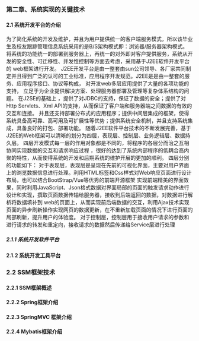 ### 第二章、系统实现的关键技术
 #### 2.1 系统开发平台的介绍
 为了简化系统的开发及维护，并且为用户提供统一的客户端服务模式，所以该毕业生及校友跟踪管理信息系统采用的是B/S架构模式即：浏览器/服务器架构模式。
 将系统的功能统一的部署到服务器上，再统一的对外即对客户提供服务，系统从开发的安全性、可迁移性、并发性控制等方面去考虑，采用基于J2EE软件开发平台的
 web框架进行开发。
 J2EE开发平台是由一整套由sun公司领导、各厂家共同制定并且得到广泛的认可的工业标准，应用程序开发规范。J2EE是是由一整套的服务、应用程序接口、协议等构成，
 对开发web多层应用提供了大量的各项功能的支持， 立足于为企业提供解决方案、处理服务器部署及管理等复杂体系结构的问题。
 在J2SE的基础上 ，提供了对JDBC的支持，保证了数据的安全；提供了对Http Servlets、Xml API的支持，从而保证了客户端和服务器端之间数据的有效的交互和连接。
 并且还支持部署分布式的应用程序；提供中间层集成的框架，使得系统具备高可靠、高可用及可扩展性等优势；提供系统安全机制，并且支持系统集成，具备良好的打包、部署功能。
 随着J2EE软件平台技术的不断发展完善，基于J2EE的Web框架可以清晰的划分为四层，表现层、控制层、业务逻辑层、数据持久层。
 四层开发模式每一层的作用对象都是不同的，将程序的各层分而治之互相协同实现数据的交互和请求响应过程
，很好的达到了系统内部程序的低耦合高内聚的特性，从而使得系统的开发和后期系统的维护开展的更加的顺利。
四层分别的功能如下：
对于表现层，表现层是呈现在先前的可视化界面，主要对用户界面上的浏览数据信息进行处理。利用HTML标签和Css样式对Web响应页面进行设计布局，也可以结合BootStrap/Vue等优秀的前端开源框架
实现前端精美的界面效果，同时利用JavaScript、Json格式数据对界面局部的页面的触发请求动作进行设计和实现，撰取页面数据传输给服务器，接收到后端返回的数据，对数据进行解析将数据填补到
web的页面上，从而实现前后端数据的交互，利用Ajax技术实现页面的异步刷新操作实现网页的数据更新，在不重新加载页面的情况下进行页面的局部刷新，提升用户的体验度。
对于控制层，控制层用于接收用户请求的参数和进行请求的转发和重定向，接收请求的数据然后传递给Service层进行处理
 ##### 2.1.1 系统开发软件平台
 
 #### 2.1.2 系统开发工具平台
 
 ### 2.2 SSM框架技术
 #### 2.2.1 SSM框架概述
 #### 2.2.2 Spring框架介绍
 #### 2.2.3 SpringMVC 框架介绍
 #### 2.2.4 Mybatis框架介绍